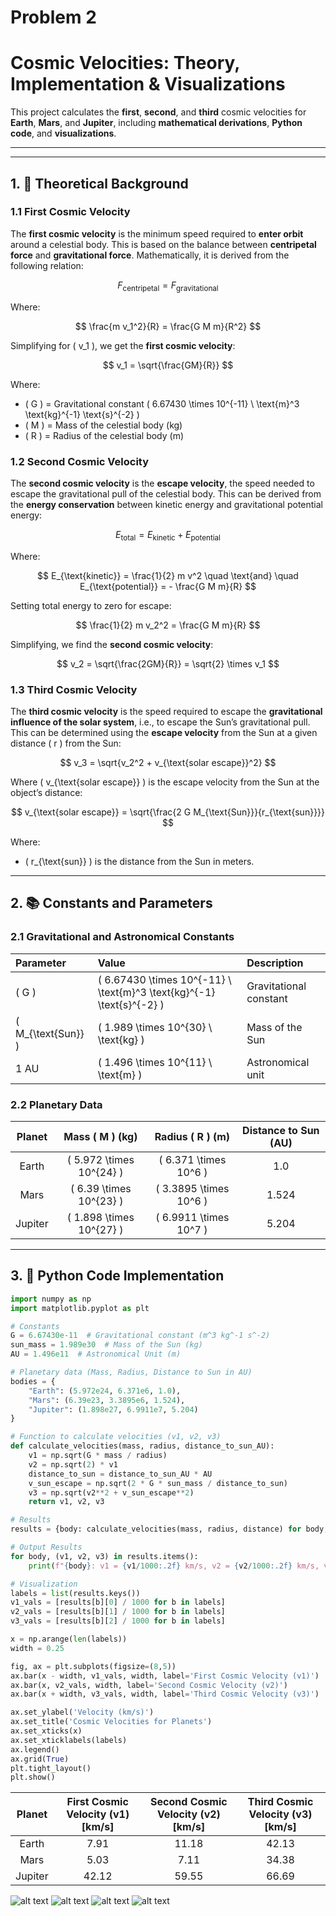 # Problem 2
# Cosmic Velocities: Theory, Implementation & Visualizations

This project calculates the **first**, **second**, and **third** cosmic velocities for **Earth**, **Mars**, and **Jupiter**, including **mathematical derivations**, **Python code**, and **visualizations**.

---



---

## 1. 🌌 Theoretical Background

### 1.1 First Cosmic Velocity

The **first cosmic velocity** is the minimum speed required to **enter orbit** around a celestial body. This is based on the balance between **centripetal force** and **gravitational force**. Mathematically, it is derived from the following relation:

$$
F_{\text{centripetal}} = F_{\text{gravitational}}
$$

Where:

$$
\frac{m v_1^2}{R} = \frac{G M m}{R^2}
$$

Simplifying for \( v_1 \), we get the **first cosmic velocity**:

$$
v_1 = \sqrt{\frac{GM}{R}}
$$

Where:
- \( G \) = Gravitational constant \( 6.67430 \times 10^{-11} \ \text{m}^3 \text{kg}^{-1} \text{s}^{-2} \)
- \( M \) = Mass of the celestial body (kg)
- \( R \) = Radius of the celestial body (m)

### 1.2 Second Cosmic Velocity

The **second cosmic velocity** is the **escape velocity**, the speed needed to escape the gravitational pull of the celestial body. This can be derived from the **energy conservation** between kinetic energy and gravitational potential energy:

$$
E_{\text{total}} = E_{\text{kinetic}} + E_{\text{potential}}
$$

Where:

$$
E_{\text{kinetic}} = \frac{1}{2} m v^2 \quad \text{and} \quad E_{\text{potential}} = - \frac{G M m}{R}
$$

Setting total energy to zero for escape:

$$
\frac{1}{2} m v_2^2 = \frac{G M m}{R}
$$

Simplifying, we find the **second cosmic velocity**:

$$
v_2 = \sqrt{\frac{2GM}{R}} = \sqrt{2} \times v_1
$$

### 1.3 Third Cosmic Velocity

The **third cosmic velocity** is the speed required to escape the **gravitational influence of the solar system**, i.e., to escape the Sun’s gravitational pull. This can be determined using the **escape velocity** from the Sun at a given distance \( r \) from the Sun:

$$
v_3 = \sqrt{v_2^2 + v_{\text{solar escape}}^2}
$$

Where \( v_{\text{solar escape}} \) is the escape velocity from the Sun at the object’s distance:

$$
v_{\text{solar escape}} = \sqrt{\frac{2 G M_{\text{Sun}}}{r_{\text{sun}}}}
$$

Where:
- \( r_{\text{sun}} \) is the distance from the Sun in meters.

---

## 2. 📚 Constants and Parameters

### 2.1 Gravitational and Astronomical Constants

| Parameter          | Value                         | Description                      |
|:-------------------|:------------------------------|:---------------------------------|
| \( G \)            | \( 6.67430 \times 10^{-11} \ \text{m}^3 \text{kg}^{-1} \text{s}^{-2} \) | Gravitational constant           |
| \( M_{\text{Sun}} \) | \( 1.989 \times 10^{30} \ \text{kg} \)   | Mass of the Sun                  |
| 1 AU               | \( 1.496 \times 10^{11} \ \text{m} \)     | Astronomical unit                |

### 2.2 Planetary Data

| Planet  | Mass \( M \) (kg)             | Radius \( R \) (m)         | Distance to Sun (AU) |
|:-------:|:-----------------------------:|:--------------------------:|:--------------------:|
| Earth   | \( 5.972 \times 10^{24} \)    | \( 6.371 \times 10^6 \)    | 1.0                  |
| Mars    | \( 6.39 \times 10^{23} \)     | \( 3.3895 \times 10^6 \)   | 1.524                |
| Jupiter | \( 1.898 \times 10^{27} \)    | \( 6.9911 \times 10^7 \)   | 5.204                |

---

## 3. 🧠 Python Code Implementation

```python
import numpy as np
import matplotlib.pyplot as plt

# Constants
G = 6.67430e-11  # Gravitational constant (m^3 kg^-1 s^-2)
sun_mass = 1.989e30  # Mass of the Sun (kg)
AU = 1.496e11  # Astronomical Unit (m)

# Planetary data (Mass, Radius, Distance to Sun in AU)
bodies = {
    "Earth": (5.972e24, 6.371e6, 1.0),
    "Mars": (6.39e23, 3.3895e6, 1.524),
    "Jupiter": (1.898e27, 6.9911e7, 5.204)
}

# Function to calculate velocities (v1, v2, v3)
def calculate_velocities(mass, radius, distance_to_sun_AU):
    v1 = np.sqrt(G * mass / radius)
    v2 = np.sqrt(2) * v1
    distance_to_sun = distance_to_sun_AU * AU
    v_sun_escape = np.sqrt(2 * G * sun_mass / distance_to_sun)
    v3 = np.sqrt(v2**2 + v_sun_escape**2)
    return v1, v2, v3

# Results
results = {body: calculate_velocities(mass, radius, distance) for body, (mass, radius, distance) in bodies.items()}

# Output Results
for body, (v1, v2, v3) in results.items():
    print(f"{body}: v1 = {v1/1000:.2f} km/s, v2 = {v2/1000:.2f} km/s, v3 = {v3/1000:.2f} km/s")

# Visualization
labels = list(results.keys())
v1_vals = [results[b][0] / 1000 for b in labels]
v2_vals = [results[b][1] / 1000 for b in labels]
v3_vals = [results[b][2] / 1000 for b in labels]

x = np.arange(len(labels))
width = 0.25

fig, ax = plt.subplots(figsize=(8,5))
ax.bar(x - width, v1_vals, width, label='First Cosmic Velocity (v1)')
ax.bar(x, v2_vals, width, label='Second Cosmic Velocity (v2)')
ax.bar(x + width, v3_vals, width, label='Third Cosmic Velocity (v3)')

ax.set_ylabel('Velocity (km/s)')
ax.set_title('Cosmic Velocities for Planets')
ax.set_xticks(x)
ax.set_xticklabels(labels)
ax.legend()
ax.grid(True)
plt.tight_layout()
plt.show()
```

| Planet   | First Cosmic Velocity (v1) [km/s] | Second Cosmic Velocity (v2) [km/s] | Third Cosmic Velocity (v3) [km/s] |
|:--------:|:---------------------------------:|:----------------------------------:|:---------------------------------:|
| Earth    | 7.91 | 11.18 | 42.13 |
| Mars     | 5.03 | 7.11 | 34.38 |
| Jupiter  | 42.12 | 59.55 | 66.69 | 

![alt text](image-12.png)
![alt text](image-14.png)
![alt text](image-15.png)
![alt text](image-16.png)
